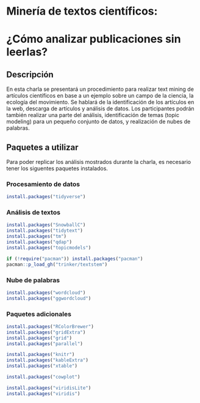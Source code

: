 # Minería de textos científicos: 
# ¿Cómo analizar publicaciones sin leerlas?

## Descripción
En esta charla se presentará un procedimiento para realizar text mining de artículos científicos en base a un ejemplo sobre un campo de la ciencia, la ecología del movimiento. Se hablará de la identificación de los artículos en la web, descarga de artículos y análisis de datos. Los participantes podrán también realizar una parte del análisis, identificación de temas (topic modeling) para un pequeño conjunto de datos, y realización de nubes de palabras.

## Paquetes a utilizar
Para poder replicar los análisis mostrados durante la charla, es necesario tener los siguentes paquetes instalados.

### Procesamiento de datos

```r
install.packages("tidyverse")
```

### Análisis de textos

```r
install.packages("SnowballC")
install.packages("tidytext")
install.packages("tm")
install.packages("qdap")
install.packages("topicmodels")

if (!require("pacman")) install.packages("pacman")
pacman::p_load_gh("trinker/textstem")
```

### Nube de palabras

```r
install.packages("wordcloud")
install.packages("ggwordcloud")
```

### Paquetes adicionales
```r
install.packages("RColorBrewer")
install.packages("gridExtra")
install.packages("grid")
install.packages("parallel")

install.packages("knitr")
install.packages("kableExtra")
install.packages("xtable")

install.packages("cowplot")

install.packages("viridisLite")
install.packages("viridis")
```





